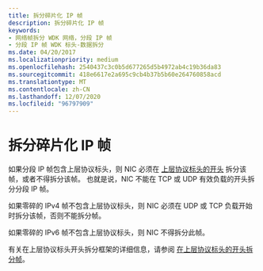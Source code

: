 ```yaml
---
title: 拆分碎片化 IP 帧
description: 拆分碎片化 IP 帧
keywords:
- 网络帧拆分 WDK 网络，分段 IP 帧
- 分段 IP 帧 WDK 标头-数据拆分
ms.date: 04/20/2017
ms.localizationpriority: medium
ms.openlocfilehash: 2540437c3c0b5d677265d5b4972ab4c19b36da83
ms.sourcegitcommit: 418e6617e2a695c9cb4b37b5b60e264760858acd
ms.translationtype: MT
ms.contentlocale: zh-CN
ms.lasthandoff: 12/07/2020
ms.locfileid: "96797909"
---
```

# <a name="splitting-fragmented-ip-frames"></a>拆分碎片化 IP 帧





如果分段 IP 帧包含上层协议标头，则 NIC 必须在 [上层协议标头的开头](splitting-frames-at-the-beginning-of-the-upper-layer-protocol-headers.md) 拆分该帧，或者不得拆分该帧。 也就是说，NIC 不能在 TCP 或 UDP 有效负载的开头拆分分段 IP 帧。

如果零碎的 IPv4 帧不包含上层协议标头，则 NIC 必须在 UDP 或 TCP 负载开始时拆分该帧，否则不能拆分帧。

如果零碎的 IPv6 帧不包含上层协议标头，则 NIC 不得拆分此帧。

有关在上层协议标头开头拆分框架的详细信息，请参阅 [在上层协议标头的开头拆分帧](splitting-frames-at-the-beginning-of-the-upper-layer-protocol-headers.md)。

 

 





